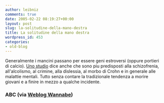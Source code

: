 ```yaml
---
author: leibniz
comments: true
date: 2005-02-22 08:19:27+00:00
layout: post
slug: la-solitudine-della-mano-destra
title: La solitudine della mano destra
wordpress_id: 453
categories:
- old-blog
---
```


Generalmente i mancini passano per essere geni estroversi (oppure portieri di calcio). [Uno studio](http://abcnews.go.com/Technology/story?id=498707&page=1)
dice anche che sono piu predisposti alla schizofrenia, all'alcolismo,
al crimine, alla dislessia, al morbo di Crohn e in generale alle
malattie mentali. Tutto senza contare la tradizionale tendenza a morire
giovani e a finire in mezzo a qualche incidente.




### ABC (via [Weblog Wannabe](http://www.wannabegirl.org/))
